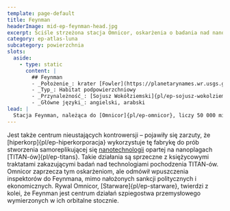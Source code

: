 ```yaml
---
template: page-default
title: Feynman
headerImage: mid-ep-feynman-head.jpg
excerpt: Ściśle strzeżona stacja Omnicor, oskarżenia o badania nad nanoplagami TITAN-ów.
category: ep-atlas-luna
subcategory: powierzchnia
slots:
  aside:
    - type: static
      content: |
        ## Feynman
        - _Położenie_: krater [Fowler](https://planetarynames.wr.usgs.gov/Feature/2005) ([Luna]{pl/ep-atlas-luna})
        - _Typ_: Habitat podpowierzchniowy
        - _Przynależność_: [Sojusz Wokółziemski]{pl/ep-sojusz-wokolziemski}
        - _Główne języki_: angielski, arabski
lead: |
  Stacja Feynman, należąca do [Omnicor]{pl/ep-omnicor}, liczy 50 000 mieszkańców i jest najlepiej strzeżonym osiedlem na Lunie. 
---
```

Jest także centrum nieustających kontrowersji – pojawiły się zarzuty, że [hiperkorp]{pl/ep-hiperkorporacja} wykorzystuje tę fabrykę do prób stworzenia samoreplikującej się [nanotechnologii](#) opartej na nanoplagach [TITAN-ów]{pl/ep-titans}. Takie działania są sprzeczne z księżycowymi traktatami zakazującymi badań nad technologiami pochodzenia TITAN-ów. Omnicor zaprzecza tym oskarżeniom, ale odmówił wpuszczenia inspektorów do Feynmana, mimo nałożonych sankcji politycznych i ekonomicznych. Rywal Omnicor, [Starware]{pl/ep-starware}, twierdzi z kolei, że Feynman jest centrum działań szpiegostwa przemysłowego wymierzonych w ich orbitalne stocznie.
